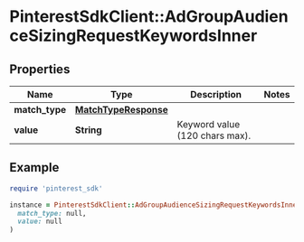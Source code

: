 # PinterestSdkClient::AdGroupAudienceSizingRequestKeywordsInner

## Properties

| Name | Type | Description | Notes |
| ---- | ---- | ----------- | ----- |
| **match_type** | [**MatchTypeResponse**](MatchTypeResponse.md) |  |  |
| **value** | **String** | Keyword value (120 chars max). |  |

## Example

```ruby
require 'pinterest_sdk'

instance = PinterestSdkClient::AdGroupAudienceSizingRequestKeywordsInner.new(
  match_type: null,
  value: null
)
```


